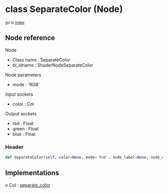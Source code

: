 # class SeparateColor (Node)

<sub>go to [index](/docs/index.md)</sub>

## Node reference

Node
 - Class name : SeparateColor
 - bl_idname : ShaderNodeSeparateColor

Node parameters
 - mode : 'RGB'

Input sockets
 - color : Col

Output sockets
 - red : Float
 - green : Float
 - blue : Float

### Header

``` python
def SeparateColor(self, color=None, mode='RGB', node_label=None, node_color=None):
```

## Implementations

o Col : [separate_color](/docs/Shader_classes/separate_color.md) 

